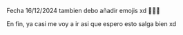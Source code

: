 Fecha 16/12/2024
tambien debo añadir emojis xd
🧠🌐🦎

En fin, ya casi me voy a ir asi que espero esto salga bien xd